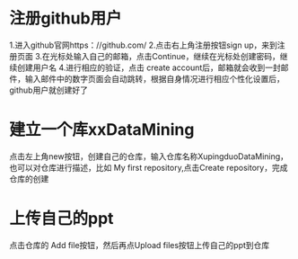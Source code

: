 # 注册github用户
1.进入github官网https：//github.com/
2.点击右上角注册按钮sign up，来到注册页面
3.在光标处输入自己的邮箱，点击Continue，继续在光标处创建密码，继续创建用户名
4.进行相应的验证，点击 create account后，邮箱就会收到一封邮件，输入邮件中的数字页面会自动跳转，根据自身情况进行相应个性化设置后，github用户就创建好了

# 建立一个库xxDataMining
点击左上角new按钮，创建自己的仓库，输入仓库名称XupingduoDataMining，也可以对仓库进行描述，比如 My first repository,点击Create repository，完成仓库的创建

# 上传自己的ppt
点击仓库的 Add file按钮，然后再点Upload files按钮上传自己的ppt到仓库

